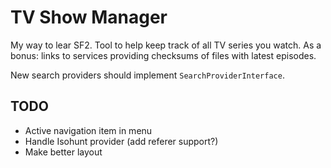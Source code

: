 TV Show Manager
===============

My way to lear SF2. Tool to help keep track of all TV series you watch.
As a bonus: links to services providing checksums of files with latest episodes.

New search providers should implement `SearchProviderInterface`.

TODO
----

* Active navigation item in menu
* Handle Isohunt provider (add referer support?)
* Make better layout
